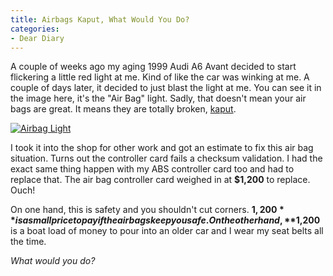 ```yaml
---
title: Airbags Kaput, What Would You Do?
categories:
- Dear Diary
---
```


A couple of weeks ago my aging 1999 Audi A6 Avant decided to start flickering a little red light at me. Kind of like the car was winking at me. A couple of days later, it decided to just blast the light at me. You can see it in the image here, it's the "Air Bag" light. Sadly, that doesn't mean your air bags are great. It means they are totally broken, [kaput](http://en.wiktionary.org/wiki/Kaput).

[![Airbag Light](http://farm4.static.flickr.com/3209/2361334568_d8d9e60801_m.jpg)](http://www.flickr.com/photos/46408384@N00/2361334568)

I took it into the shop for other work and got an estimate to fix this air bag situation. Turns out the controller card fails a checksum validation. I had the exact same thing happen with my ABS controller card too and had to replace that. The air bag controller card weighed in at **$1,200** to replace. Ouch!

On one hand, this is safety and you shouldn't cut corners. **$1,200** is a small price to pay if the air bags keep you safe. On the other hand, **$1,200** is a boat load of money to pour into an older car and I wear my seat belts all the time.

_What would you do?_

